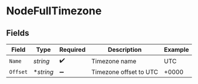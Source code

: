 # NodeFullTimezone


## Fields

| Field                  | Type                   | Required               | Description            | Example                |
| ---------------------- | ---------------------- | ---------------------- | ---------------------- | ---------------------- |
| `Name`                 | *string*               | :heavy_check_mark:     | Timezone name          | UTC                    |
| `Offset`               | **string*              | :heavy_minus_sign:     | Timezone offset to UTC | +0000                  |